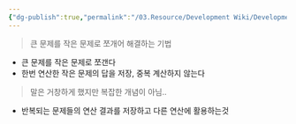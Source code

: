 ```yaml
---
{"dg-publish":true,"permalink":"/03.Resource/Development Wiki/Development Wiki (Sources)/동적 계획법 (Dynamic Programming)/","noteIcon":"","created":"2025-06-07T03:15:43.635+09:00","updated":"2025-07-19T22:56:34.539+09:00"}
---
```



> 큰 문제를 작은 문제로 쪼개어 해결하는 기법

* 큰 문제를 작은 문제로 쪼갠다
* 한번 연산한 작은 문제의 답을 저장, 중복 계산하지 않는다

> 말은 거창하게 했지만 복잡한 개념이 아님..

* 반복되는 문제들의 연산 결과를 저장하고 다른 연산에 활용하는것
